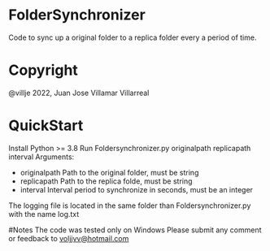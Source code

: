 # FolderSynchronizer
Code to sync up a original folder to a replica folder every a period of time.

# Copyright
@villje 2022, Juan Jose Villamar Villarreal

# QuickStart
Install Python >= 3.8
Run Foldersynchronizer.py originalpath replicapath interval
Arguments:
- originalpath  Path to the original folder, must be string
- replicapath   Path to the replica folde, must be string
- interval      Interval period to synchronize in seconds, must be an integer

The logging file is located in the same folder than Foldersynchronizer.py with the name log.txt

#Notes
The code was tested only on Windows
Please submit any comment or feedback to voljjvv@hotmail.com
